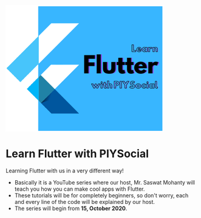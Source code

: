 ![Learn Flutter](https://github.com/PIYSocial-India/LearnFlutterwithPIYSocial/blob/master/_images/Icons/LearnFlutter_1080_transparent.png)

# Learn Flutter with PIYSocial
Learning Flutter with us in a very different way!

- Basically it is a YouTube series where our host, Mr. Saswat Mohanty will teach you how you can make cool apps with Flutter.
- These tutorials will be for completely beginners, so don't worry, each and every line of the code will be explained by our host.
- The series will begin from **15, October 2020**.
